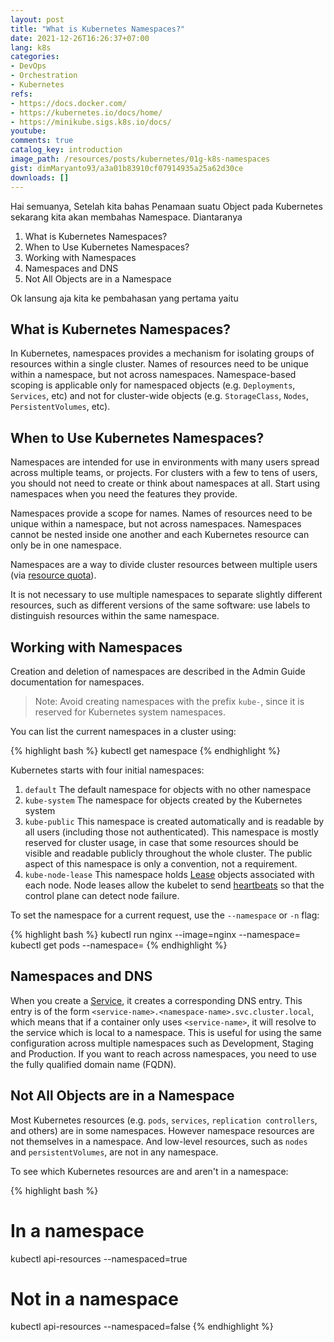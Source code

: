 ```yaml
---
layout: post
title: "What is Kubernetes Namespaces?"
date: 2021-12-26T16:26:37+07:00
lang: k8s
categories:
- DevOps
- Orchestration
- Kubernetes
refs: 
- https://docs.docker.com/
- https://kubernetes.io/docs/home/
- https://minikube.sigs.k8s.io/docs/
youtube: 
comments: true
catalog_key: introduction
image_path: /resources/posts/kubernetes/01g-k8s-namespaces
gist: dimMaryanto93/a3a01b83910cf07914935a25a62d30ce
downloads: []
---
```


Hai semuanya, Setelah kita bahas Penamaan suatu Object pada Kubernetes sekarang kita akan membahas Namespace. Diantaranya

1. What is Kubernetes Namespaces?
2. When to Use Kubernetes Namespaces?
3. Working with Namespaces
4. Namespaces and DNS
5. Not All Objects are in a Namespace

Ok lansung aja kita ke pembahasan yang pertama yaitu

## What is Kubernetes Namespaces?

In Kubernetes, namespaces provides a mechanism for isolating groups of resources within a single cluster. Names of resources need to be unique within a namespace, but not across namespaces. Namespace-based scoping is applicable only for namespaced objects (e.g. `Deployments`, `Services`, etc) and not for cluster-wide objects (e.g. `StorageClass`, `Nodes`, `PersistentVolumes`, etc).

## When to Use Kubernetes Namespaces?

Namespaces are intended for use in environments with many users spread across multiple teams, or projects. For clusters with a few to tens of users, you should not need to create or think about namespaces at all. Start using namespaces when you need the features they provide.

Namespaces provide a scope for names. Names of resources need to be unique within a namespace, but not across namespaces. Namespaces cannot be nested inside one another and each Kubernetes resource can only be in one namespace.

Namespaces are a way to divide cluster resources between multiple users (via [resource quota](https://kubernetes.io/docs/concepts/policy/resource-quotas/)).

It is not necessary to use multiple namespaces to separate slightly different resources, such as different versions of the same software: use labels to distinguish resources within the same namespace.

## Working with Namespaces

Creation and deletion of namespaces are described in the Admin Guide documentation for namespaces.

> Note: Avoid creating namespaces with the prefix `kube-`, since it is reserved for Kubernetes system namespaces.

You can list the current namespaces in a cluster using:

{% highlight bash %}
kubectl get namespace
{% endhighlight %}

Kubernetes starts with four initial namespaces:

1. `default` The default namespace for objects with no other namespace
2. `kube-system` The namespace for objects created by the Kubernetes system
3. `kube-public` This namespace is created automatically and is readable by all users (including those not authenticated). This namespace is mostly reserved for cluster usage, in case that some resources should be visible and readable publicly throughout the whole cluster. The public aspect of this namespace is only a convention, not a requirement.
4. `kube-node-lease` This namespace holds [Lease](https://kubernetes.io/docs/reference/kubernetes-api/cluster-resources/lease-v1/) objects associated with each node. Node leases allow the kubelet to send [heartbeats](https://kubernetes.io/docs/concepts/architecture/nodes/#heartbeats) so that the control plane can detect node failure.

To set the namespace for a current request, use the `--namespace` or `-n` flag:

{% highlight bash %}
kubectl run nginx --image=nginx --namespace=<insert-namespace-name-here>
kubectl get pods --namespace=<insert-namespace-name-here>
{% endhighlight %}

## Namespaces and DNS

When you create a [Service](https://kubernetes.io/docs/concepts/services-networking/service/), it creates a corresponding DNS entry. This entry is of the form `<service-name>.<namespace-name>.svc.cluster.local`, which means that if a container only uses `<service-name>`, it will resolve to the service which is local to a namespace. This is useful for using the same configuration across multiple namespaces such as Development, Staging and Production. If you want to reach across namespaces, you need to use the fully qualified domain name (FQDN).

## Not All Objects are in a Namespace

Most Kubernetes resources (e.g. `pods`, `services`, `replication controllers`, and others) are in some namespaces. However namespace resources are not themselves in a namespace. And low-level resources, such as `nodes` and `persistentVolumes`, are not in any namespace.

To see which Kubernetes resources are and aren't in a namespace:

{% highlight bash %}
# In a namespace
kubectl api-resources --namespaced=true

# Not in a namespace
kubectl api-resources --namespaced=false
{% endhighlight %}